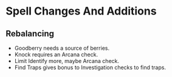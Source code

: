 # Spell Changes And Additions

## Rebalancing
- Goodberry needs a source of berries.
- Knock requires an Arcana check.
- Limit Identify more, maybe Arcana check.
- Find Traps gives bonus to Investigation checks to find traps.